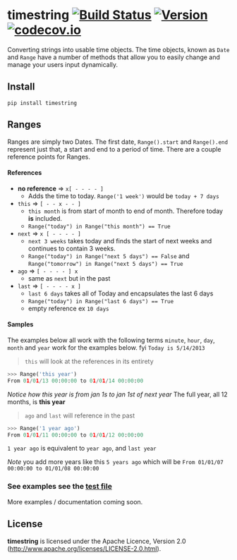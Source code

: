# timestring [![Build Status](https://secure.travis-ci.org/stevepeak/timestring.png)](http://travis-ci.org/stevepeak/timestring) [![Version](https://img.shields.io/pypi/v/timestring.svg)](https://github.com/stevepeak/timestring) [![codecov.io](https://codecov.io/github/stevepeak/timestring/coverage.svg?branch=master)](https://codecov.io/github/stevepeak/timestring)

Converting strings into usable time objects. The time objects, known as `Date` and `Range` have a number of methods that allow 
you to easily change and manage your users input dynamically.

## Install
`pip install timestring`


## Ranges

Ranges are simply two Dates. The first date, `Range().start` and  `Range().end` represent just that, a start and end to a period of time.
There are a couple reference points for Ranges.

#### References
* **no reference** => `x[ - - - - ]`
    - Adds the time to today. `Range('1 week')` would be `today + 7 days`
* `this` => `[ - - x - - ]`
    - `this month` is from start of month to end of month. Therefore today **is** included.
    - ```Range("today") in Range("this month") == True```
* `next` => `x [ - - - - ]`
    - `next 3 weeks` takes today and finds the start of next weeks and continues to contain 3 weeks.
    - `Range("today") in Range("next 5 days") == False` and `Range("tomorrow") in Range("next 5 days") == True`
* `ago` => `[ - - - - ] x`
    - same as `next` but in the past
* `last` => `[ - - - - x ]`
    - `last 6 days` takes all of Today and encapsulates the last 6 days
    - ```Range("today") in Range("last 6 days") == True```
    - empty reference ex `10 days`

#### Samples
The examples below all work with the following terms `minute`, `hour`, `day`, `month` and `year` work for the examples below. fyi `Today is 5/14/2013`

> `this` will look at the references in its entirety
```python
>>> Range('this year')
From 01/01/13 00:00:00 to 01/01/14 00:00:00
```

*Notice how this year is from jan 1s to jan 1st of next year* The full year, all 12 months, is **this year**


> `ago` and `last` will reference in the past
```python
>>> Range('1 year ago')
From 01/01/11 00:00:00 to 01/01/12 00:00:00
```
`1 year ago` is equivalent to `year ago`, and `last year`

*Note* you add more years like this `5 years ago` which will be `From 01/01/07 00:00:00 to 01/01/08 00:00:00`

### See examples see the [test file](https://github.com/stevepeak/timestring/blob/master/tests/tests.py)

More examples / documentation coming soon.

## License
**timestring** is licensed under the Apache Licence, Version 2.0 (http://www.apache.org/licenses/LICENSE-2.0.html).
